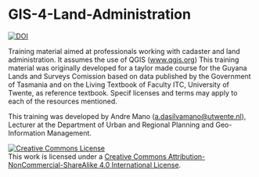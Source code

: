 # GIS-4-Land-Administration

[![DOI](https://zenodo.org/badge/DOI/10.5281/zenodo.5218984.svg)](https://doi.org/10.5281/zenodo.5218984)


Training material aimed at professionals working with cadaster and land administration. It assumes the use of QGIS (www.qgis.org)
This training material was originally developed for a taylor made course for the Guyana Lands and Surveys Comission based on data published by the Government of Tasmania and on the Living Textbook of Faculty ITC, University of Twente, as reference textbook.
Specif licenses and terms may apply to each of the resources mentioned.

This training was developed by Andre Mano (a.dasilvamano@utwente.nl), Lecturer at the Department of Urban and Regional Planning and Geo-Information Management.

<a rel="license" href="http://creativecommons.org/licenses/by-nc-sa/4.0/"><img alt="Creative Commons License" style="border-width:0" src="https://i.creativecommons.org/l/by-nc-sa/4.0/88x31.png" /></a><br />This work is licensed under a <a rel="license" href="http://creativecommons.org/licenses/by-nc-sa/4.0/">Creative Commons Attribution-NonCommercial-ShareAlike 4.0 International License</a>.

